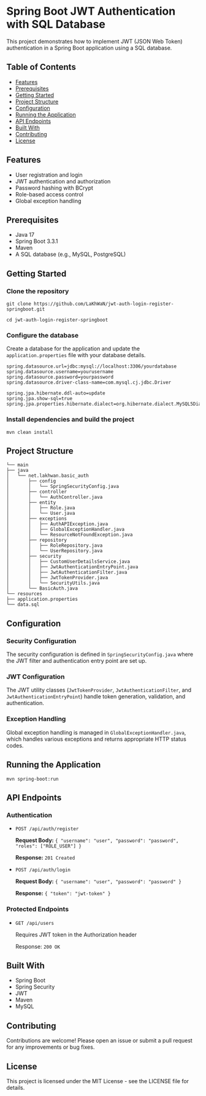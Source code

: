 # Spring Boot JWT Authentication with SQL Database

This project demonstrates how to implement JWT (JSON Web Token) authentication in a Spring Boot application using a SQL database.

## Table of Contents

- [Features](#features)
- [Prerequisites](#prerequisites)
- [Getting Started](#getting-started)
- [Project Structure](#project-structure)
- [Configuration](#configuration)
- [Running the Application](#running-the-application)
- [API Endpoints](#api-endpoints)
- [Built With](#built-with)
- [Contributing](#contributing)
- [License](#license)

## Features

- User registration and login
- JWT authentication and authorization
- Password hashing with BCrypt
- Role-based access control
- Global exception handling

## Prerequisites

- Java 17
- Spring Boot 3.3.1
- Maven
- A SQL database (e.g., MySQL, PostgreSQL)

## Getting Started

### Clone the repository

```
git clone https://github.com/LaKhWaN/jwt-auth-login-register-springboot.git
```

```
cd jwt-auth-login-register-springboot
```

### Configure the database

Create a database for the application and update the `application.properties` file with your database details.

```properties
spring.datasource.url=jdbc:mysql://localhost:3306/yourdatabase
spring.datasource.username=yourusername
spring.datasource.password=yourpassword
spring.datasource.driver-class-name=com.mysql.cj.jdbc.Driver

spring.jpa.hibernate.ddl-auto=update
spring.jpa.show-sql=true
spring.jpa.properties.hibernate.dialect=org.hibernate.dialect.MySQL5Dialect
```

### Install dependencies and build the project

`mvn clean install`

## Project Structure

```src
└── main
├── java
│   └── net.lakhwan.basic_auth
│       ├── config
│       │   └── SpringSecurityConfig.java
│       ├── controller
│       │   └── AuthController.java
│       ├── entity
│       │   ├── Role.java
│       │   └── User.java
│       ├── exceptions
│       │   ├── AuthAPIException.java
│       │   ├── GlobalExceptionHandler.java
│       │   └── ResourceNotFoundException.java
│       ├── repository
│       │   ├── RoleRepository.java
│       │   └── UserRepository.java
│       ├── security
│       │   ├── CustomUserDetailsService.java
│       │   ├── JwtAuthenticationEntryPoint.java
│       │   ├── JwtAuthenticationFilter.java
│       │   ├── JwtTokenProvider.java
│       │   └── SecurityUtils.java
│       └── BasicAuth.java
└── resources
├── application.properties
└── data.sql
```

## Configuration

### Security Configuration

The security configuration is defined in `SpringSecurityConfig.java` where the JWT filter and authentication entry point are set up.

### JWT Configuration

The JWT utility classes (`JwtTokenProvider`, `JwtAuthenticationFilter`, and `JwtAuthenticationEntryPoint`) handle token generation, validation, and authentication.

### Exception Handling

Global exception handling is managed in `GlobalExceptionHandler.java`, which handles various exceptions and returns appropriate HTTP status codes.

## Running the Application

`mvn spring-boot:run`

## API Endpoints

### Authentication

- `POST /api/auth/register`

  **Request Body:** `{ "username": "user", "password": "password", "roles": ["ROLE_USER"] }`

  **Response:** `201 Created`

- `POST /api/auth/login`

  **Request Body:** `{ "username": "user", "password": "password" }`

  **Response:** `{ "token": "jwt-token" }`

### Protected Endpoints

- `GET /api/users`

  Requires JWT token in the Authorization header

  Response: `200 OK`

## Built With

- Spring Boot
- Spring Security
- JWT
- Maven
- MySQL

## Contributing

Contributions are welcome! Please open an issue or submit a pull request for any improvements or bug fixes.

## License

This project is licensed under the MIT License - see the LICENSE file for details.
